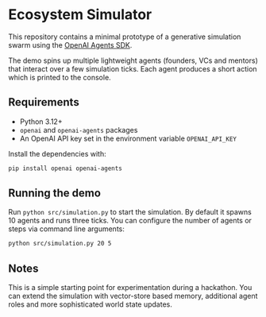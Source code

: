 # Ecosystem Simulator

This repository contains a minimal prototype of a generative simulation swarm using the [OpenAI Agents SDK](https://openai.github.io/openai-agents-python/).

The demo spins up multiple lightweight agents (founders, VCs and mentors) that interact over a few simulation ticks. Each agent produces a short action which is printed to the console.

## Requirements

* Python 3.12+
* `openai` and `openai-agents` packages
* An OpenAI API key set in the environment variable `OPENAI_API_KEY`

Install the dependencies with:

```bash
pip install openai openai-agents
```

## Running the demo

Run `python src/simulation.py` to start the simulation. By default it spawns 10 agents and runs three ticks. You can configure the number of agents or steps via command line arguments:

```bash
python src/simulation.py 20 5
```

## Notes

This is a simple starting point for experimentation during a hackathon. You can extend the simulation with vector-store based memory, additional agent roles and more sophisticated world state updates.
